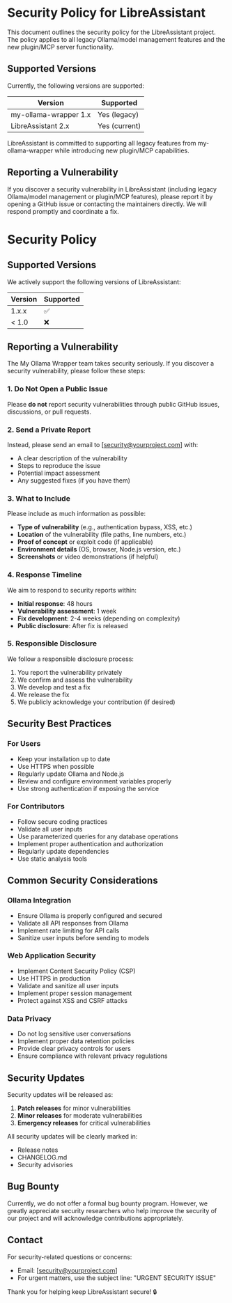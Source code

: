# Security Policy for LibreAssistant

This document outlines the security policy for the LibreAssistant project. The policy applies to all legacy Ollama/model management features and the new plugin/MCP server functionality.
## Supported Versions

Currently, the following versions are supported:

| Version                | Supported          |
|------------------------|-------------------|
| my-ollama-wrapper 1.x  | Yes (legacy)      |
| LibreAssistant 2.x     | Yes (current)     |
LibreAssistant is committed to supporting all legacy features from my-ollama-wrapper while introducing new plugin/MCP capabilities.
## Reporting a Vulnerability

If you discover a security vulnerability in LibreAssistant (including legacy Ollama/model management or plugin/MCP features), please report it by opening a GitHub issue or contacting the maintainers directly. We will respond promptly and coordinate a fix.

# Security Policy

## Supported Versions

We actively support the following versions of LibreAssistant:

| Version | Supported          |
| ------- | ------------------ |
| 1.x.x   | :white_check_mark: |
| < 1.0   | :x:                |

## Reporting a Vulnerability

The My Ollama Wrapper team takes security seriously. If you discover a security vulnerability, please follow these steps:

### 1. Do Not Open a Public Issue

Please **do not** report security vulnerabilities through public GitHub issues, discussions, or pull requests.

### 2. Send a Private Report

Instead, please send an email to [security@yourproject.com] with:

- A clear description of the vulnerability
- Steps to reproduce the issue
- Potential impact assessment
- Any suggested fixes (if you have them)

### 3. What to Include

Please include as much information as possible:

- **Type of vulnerability** (e.g., authentication bypass, XSS, etc.)
- **Location** of the vulnerability (file paths, line numbers, etc.)
- **Proof of concept** or exploit code (if applicable)
- **Environment details** (OS, browser, Node.js version, etc.)
- **Screenshots** or video demonstrations (if helpful)

### 4. Response Timeline

We aim to respond to security reports within:

- **Initial response**: 48 hours
- **Vulnerability assessment**: 1 week
- **Fix development**: 2-4 weeks (depending on complexity)
- **Public disclosure**: After fix is released

### 5. Responsible Disclosure

We follow a responsible disclosure process:

1. You report the vulnerability privately
2. We confirm and assess the vulnerability
3. We develop and test a fix
4. We release the fix
5. We publicly acknowledge your contribution (if desired)

## Security Best Practices

### For Users

- Keep your installation up to date
- Use HTTPS when possible
- Regularly update Ollama and Node.js
- Review and configure environment variables properly
- Use strong authentication if exposing the service

### For Contributors

- Follow secure coding practices
- Validate all user inputs
- Use parameterized queries for any database operations
- Implement proper authentication and authorization
- Regularly update dependencies
- Use static analysis tools

## Common Security Considerations

### Ollama Integration

- Ensure Ollama is properly configured and secured
- Validate all API responses from Ollama
- Implement rate limiting for API calls
- Sanitize user inputs before sending to models

### Web Application Security

- Implement Content Security Policy (CSP)
- Use HTTPS in production
- Validate and sanitize all user inputs
- Implement proper session management
- Protect against XSS and CSRF attacks

### Data Privacy

- Do not log sensitive user conversations
- Implement proper data retention policies
- Provide clear privacy controls for users
- Ensure compliance with relevant privacy regulations

## Security Updates

Security updates will be released as:

1. **Patch releases** for minor vulnerabilities
2. **Minor releases** for moderate vulnerabilities
3. **Emergency releases** for critical vulnerabilities

All security updates will be clearly marked in:
- Release notes
- CHANGELOG.md
- Security advisories

## Bug Bounty

Currently, we do not offer a formal bug bounty program. However, we greatly appreciate security researchers who help improve the security of our project and will acknowledge contributions appropriately.

## Contact

For security-related questions or concerns:
- Email: [security@yourproject.com]
- For urgent matters, use the subject line: "URGENT SECURITY ISSUE"

Thank you for helping keep LibreAssistant secure! 🔒